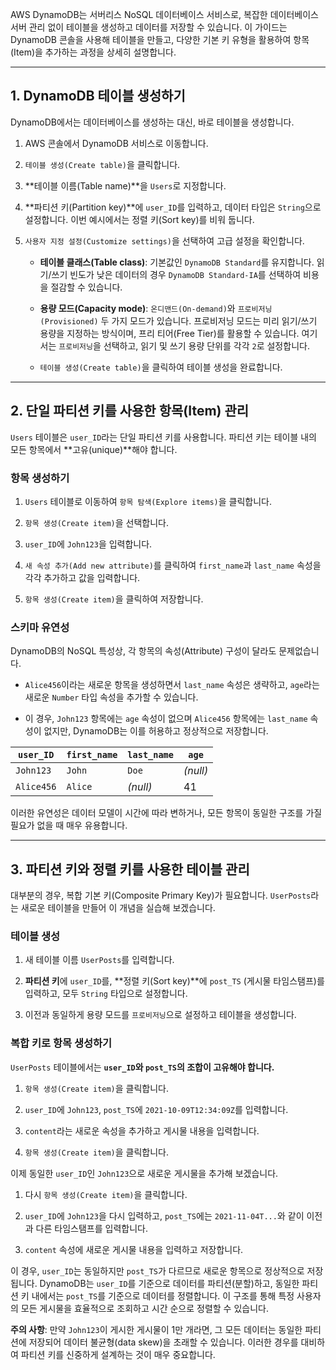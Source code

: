 
AWS DynamoDB는 서버리스 NoSQL 데이터베이스 서비스로, 복잡한 데이터베이스 서버 관리 없이 테이블을 생성하고 데이터를 저장할 수 있습니다. 이 가이드는 DynamoDB 콘솔을 사용해 테이블을 만들고, 다양한 기본 키 유형을 활용하여 항목(Item)을 추가하는 과정을 상세히 설명합니다.

---

## 1. DynamoDB 테이블 생성하기

DynamoDB에서는 데이터베이스를 생성하는 대신, 바로 테이블을 생성합니다.

1. AWS 콘솔에서 DynamoDB 서비스로 이동합니다.
    
2. `테이블 생성(Create table)`을 클릭합니다.
    
3. **테이블 이름(Table name)**을 `Users`로 지정합니다.
    
4. **파티션 키(Partition key)**에 `user_ID`를 입력하고, 데이터 타입은 `String`으로 설정합니다. 이번 예시에서는 정렬 키(Sort key)를 비워 둡니다.
    
5. `사용자 지정 설정(Customize settings)`을 선택하여 고급 설정을 확인합니다.
    
    - **테이블 클래스(Table class)**: 기본값인 `DynamoDB Standard`를 유지합니다. 읽기/쓰기 빈도가 낮은 데이터의 경우 `DynamoDB Standard-IA`를 선택하여 비용을 절감할 수 있습니다.
        
    - **용량 모드(Capacity mode)**: `온디맨드(On-demand)`와 `프로비저닝(Provisioned)` 두 가지 모드가 있습니다. 프로비저닝 모드는 미리 읽기/쓰기 용량을 지정하는 방식이며, 프리 티어(Free Tier)를 활용할 수 있습니다. 여기서는 `프로비저닝`을 선택하고, 읽기 및 쓰기 용량 단위를 각각 `2`로 설정합니다.
        
    - `테이블 생성(Create table)`을 클릭하여 테이블 생성을 완료합니다.

---

## 2. 단일 파티션 키를 사용한 항목(Item) 관리

`Users` 테이블은 `user_ID`라는 단일 파티션 키를 사용합니다. 파티션 키는 테이블 내의 모든 항목에서 **고유(unique)**해야 합니다.

### **항목 생성하기**

1. `Users` 테이블로 이동하여 `항목 탐색(Explore items)`을 클릭합니다.
    
2. `항목 생성(Create item)`을 선택합니다.
    
3. `user_ID`에 `John123`을 입력합니다.
    
4. `새 속성 추가(Add new attribute)`를 클릭하여 `first_name`과 `last_name` 속성을 각각 추가하고 값을 입력합니다.
    
5. `항목 생성(Create item)`을 클릭하여 저장합니다.

### **스키마 유연성**

DynamoDB의 NoSQL 특성상, 각 항목의 속성(Attribute) 구성이 달라도 문제없습니다.

- `Alice456`이라는 새로운 항목을 생성하면서 `last_name` 속성은 생략하고, `age`라는 새로운 `Number` 타입 속성을 추가할 수 있습니다.
    
- 이 경우, `John123` 항목에는 `age` 속성이 없으며 `Alice456` 항목에는 `last_name` 속성이 없지만, DynamoDB는 이를 허용하고 정상적으로 저장합니다.
    

|`user_ID`|`first_name`|`last_name`|`age`|
|---|---|---|---|
|`John123`|`John`|`Doe`|_(null)_|
|`Alice456`|`Alice`|_(null)_|41|

이러한 유연성은 데이터 모델이 시간에 따라 변하거나, 모든 항목이 동일한 구조를 가질 필요가 없을 때 매우 유용합니다.

---

## 3. 파티션 키와 정렬 키를 사용한 테이블 관리

대부분의 경우, 복합 기본 키(Composite Primary Key)가 필요합니다. `UserPosts`라는 새로운 테이블을 만들어 이 개념을 실습해 보겠습니다.

### **테이블 생성**

1. 새 테이블 이름 `UserPosts`를 입력합니다.
    
2. **파티션 키**에 `user_ID`를, **정렬 키(Sort key)**에 `post_TS` (게시물 타임스탬프)를 입력하고, 모두 `String` 타입으로 설정합니다.
    
3. 이전과 동일하게 용량 모드를 `프로비저닝`으로 설정하고 테이블을 생성합니다.
    

### **복합 키로 항목 생성하기**

`UserPosts` 테이블에서는 **`user_ID`와 `post_TS`의 조합이 고유해야 합니다.**

1. `항목 생성(Create item)`을 클릭합니다.
    
2. `user_ID`에 `John123`, `post_TS`에 `2021-10-09T12:34:09Z`를 입력합니다.
    
3. `content`라는 새로운 속성을 추가하고 게시물 내용을 입력합니다.
    
4. `항목 생성(Create item)`을 클릭합니다.
    

이제 동일한 `user_ID`인 `John123`으로 새로운 게시물을 추가해 보겠습니다.

1. 다시 `항목 생성(Create item)`을 클릭합니다.
    
2. `user_ID`에 `John123`을 다시 입력하고, `post_TS`에는 `2021-11-04T...`와 같이 이전과 다른 타임스탬프를 입력합니다.
    
3. `content` 속성에 새로운 게시물 내용을 입력하고 저장합니다.

이 경우, `user_ID`는 동일하지만 `post_TS`가 다르므로 새로운 항목으로 정상적으로 저장됩니다. DynamoDB는 `user_ID`를 기준으로 데이터를 파티션(분할)하고, 동일한 파티션 키 내에서는 `post_TS`를 기준으로 데이터를 정렬합니다. 이 구조를 통해 특정 사용자의 모든 게시물을 효율적으로 조회하고 시간 순으로 정렬할 수 있습니다.

**주의 사항**: 만약 `John123`이 게시한 게시물이 1만 개라면, 그 모든 데이터는 동일한 파티션에 저장되어 데이터 불균형(data skew)을 초래할 수 있습니다. 이러한 경우를 대비하여 파티션 키를 신중하게 설계하는 것이 매우 중요합니다.
